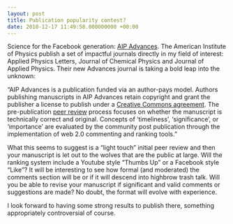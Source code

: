 ```yaml
---
layout: post
title: Publication popularity contest?
date: 2010-12-17 11:49:58.000000000 +00:00
---
```

<div>
<div>
<p>Science for the Facebook generation: <a title="http://aipadvances.aip.org/" href="http://aipadvances.aip.org/">AIP Advances</a>. The American Institute of Physics publish a set of impactful journals directly in my field of interest: Applied Physics Letters, Journal of Chemical Physics and Journal of Applied Physics. Their new Advances journal is taking a bold leap into the unknown:</p>
<p>“AIP Advances is a publication funded via an author-pays model. Authors publishing manuscripts in AIP Advances retain copyright and grant the publisher a license to publish under a <a title="http://creativecommons.org/licenses/by-nc-sa/3.0/" href="http://creativecommons.org/licenses/by-nc-sa/3.0/">Creative Commons agreement</a>. The pre-publication <a title="http://AIPadvances.peerx-press.org/" href="http://aipadvances.peerx-press.org/">peer review</a> process focuses on whether the manuscript is technically correct and original. Concepts of ‘timeliness’, ‘significance’, or ‘importance’ are evaluated by the community post publication through the implementation of web 2.0 commenting and ranking tools.”</p>
<p>What this seems to suggest is a “light touch” initial peer review and then your manuscript is let out to the wolves that are the public at large. Will the ranking system include a Youtube style “Thumbs Up” or a Facebook style “Like”? It will be interesting to see how formal (and moderated) the comments section will be or if it will descend into highbrow trash talk. Will you be able to revise your manuscript if significant and valid comments or suggestions are made? No doubt, the format will evolve with experience.</p>
<p>I look forward to having some strong results to publish there, something appropriately controversial of course.</p>
</div>
</div>
